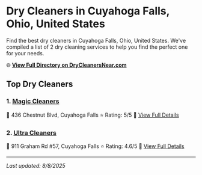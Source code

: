 # Dry Cleaners in Cuyahoga Falls, Ohio, United States

Find the best dry cleaners in Cuyahoga Falls, Ohio, United States. We've compiled a list of 2 dry cleaning services to help you find the perfect one for your needs.

🌐 **[View Full Directory on DryCleanersNear.com](https://drycleanersnear.com/city/US/Ohio/Cuyahoga%20Falls)**

## Top Dry Cleaners

### 1. [Magic Cleaners](https://drycleanersnear.com/dryCleaner/6875b63c9b5c02c2ea277dab/magic-cleaners)
📍 436 Chestnut Blvd, Cuyahoga Falls
⭐ Rating: 5/5
🔗 [View Full Details](https://drycleanersnear.com/dryCleaner/6875b63c9b5c02c2ea277dab/magic-cleaners)

### 2. [Ultra Cleaners](https://drycleanersnear.com/dryCleaner/6875b66e9b5c02c2ea277f41/ultra-cleaners)
📍 911 Graham Rd #57, Cuyahoga Falls
⭐ Rating: 4.6/5
🔗 [View Full Details](https://drycleanersnear.com/dryCleaner/6875b66e9b5c02c2ea277f41/ultra-cleaners)


---

*Last updated: 8/8/2025*
